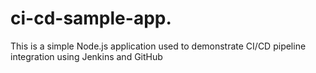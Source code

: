 # ci-cd-sample-app.
This is a simple Node.js application used to demonstrate CI/CD pipeline integration using Jenkins and GitHub
